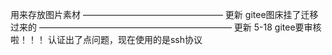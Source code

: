 用来存放图片素材
————————————————
更新
gitee图床挂了迁移过来的
——————————————————————
更新 5-18
gitee要审核啦！！！
认证出了点问题，现在使用的是ssh协议

